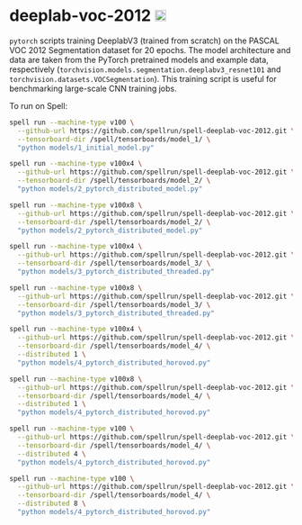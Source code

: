 # deeplab-voc-2012 <a href="https://web.spell.ml/workspace_create?workspaceName=deeplab-voc-2012&githubUrl=https%3A%2F%2Fgithub.com%2Fspellml%2Fdeeplab-voc-2012"><img src=https://spell.ml/badge.svg height=20px/></a>

`pytorch` scripts training DeeplabV3 (trained from scratch) on the PASCAL VOC 2012 Segmentation dataset for 20 epochs. The model architecture and data are taken from the PyTorch pretrained models and example data, respectively (`torchvision.models.segmentation.deeplabv3_resnet101` and `torchvision.datasets.VOCSegmentation`). This training script is useful for benchmarking large-scale CNN training jobs.

To run on Spell:

```bash
spell run --machine-type v100 \
  --github-url https://github.com/spellrun/spell-deeplab-voc-2012.git \
  --tensorboard-dir /spell/tensorboards/model_1/ \
  "python models/1_initial_model.py"
```
```bash
spell run --machine-type v100x4 \
  --github-url https://github.com/spellrun/spell-deeplab-voc-2012.git \
  --tensorboard-dir /spell/tensorboards/model_2/ \
  "python models/2_pytorch_distributed_model.py"
```
```bash
spell run --machine-type v100x8 \
  --github-url https://github.com/spellrun/spell-deeplab-voc-2012.git \
  --tensorboard-dir /spell/tensorboards/model_2/ \
  "python models/2_pytorch_distributed_model.py"
```
```bash
spell run --machine-type v100x4 \
  --github-url https://github.com/spellrun/spell-deeplab-voc-2012.git \
  --tensorboard-dir /spell/tensorboards/model_3/ \
  "python models/3_pytorch_distributed_threaded.py"
```
```bash
spell run --machine-type v100x8 \
  --github-url https://github.com/spellrun/spell-deeplab-voc-2012.git \
  --tensorboard-dir /spell/tensorboards/model_3/ \
  "python models/3_pytorch_distributed_threaded.py"
```
```bash
spell run --machine-type v100x4 \
  --github-url https://github.com/spellrun/spell-deeplab-voc-2012.git \
  --tensorboard-dir /spell/tensorboards/model_4/ \
  --distributed 1 \
  "python models/4_pytorch_distributed_horovod.py"
```
```bash
spell run --machine-type v100x8 \
  --github-url https://github.com/spellrun/spell-deeplab-voc-2012.git \
  --tensorboard-dir /spell/tensorboards/model_4/ \
  --distributed 1 \
  "python models/4_pytorch_distributed_horovod.py"
```
```bash
spell run --machine-type v100 \
  --github-url https://github.com/spellrun/spell-deeplab-voc-2012.git \
  --tensorboard-dir /spell/tensorboards/model_4/ \
  --distributed 4 \
  "python models/4_pytorch_distributed_horovod.py"
```
```bash
spell run --machine-type v100 \
  --github-url https://github.com/spellrun/spell-deeplab-voc-2012.git \
  --tensorboard-dir /spell/tensorboards/model_4/ \
  --distributed 8 \
  "python models/4_pytorch_distributed_horovod.py"
```
